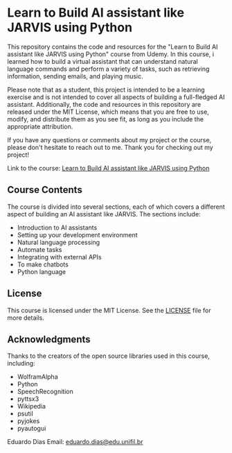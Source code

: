 # Learn to Build AI assistant like JARVIS using Python
This repository contains the code and resources for the "Learn to Build AI assistant like JARVIS using Python" course from Udemy. In this course, i learned how to build a virtual assistant that can understand natural language commands and perform a variety of tasks, such as retrieving information, sending emails, and playing music.

Please note that as a student, this project is intended to be a learning exercise and is not intended to cover all aspects of building a full-fledged AI assistant. Additionally, the code and resources in this repository are released under the MIT License, which means that you are free to use, modify, and distribute them as you see fit, as long as you include the appropriate attribution.

If you have any questions or comments about my project or the course, please don't hesitate to reach out to me. Thank you for checking out my project!

Link to the course: [Learn to Build AI assistant like JARVIS using Python](https://www.udemy.com/course/jarvis-ai/ "Learn to Build AI assistant like JARVIS using Python")

## Course Contents
The course is divided into several sections, each of which covers a different aspect of building an AI assistant like JARVIS. The sections include:

* Introduction to AI assistants
* Setting up your development environment
* Natural language processing
* Automate tasks
* Integrating with external APIs
* To make chatbots
* Python language

## License
This course is licensed under the MIT License. See the [LICENSE](https://github.com/EduardoAPDias/Build-JARVIS-AI-Assistant-Python/blob/main/LICENSE "LICENSE") file for more details.

## Acknowledgments
Thanks to the creators of the open source libraries used in this course, including:

* WolframAlpha
* Python
* SpeechRecognition
* pyttsx3
* Wikipedia
* psutil
* pyjokes
* pyautogui

Eduardo Dias
Email: eduardo.dias@edu.unifil.br

